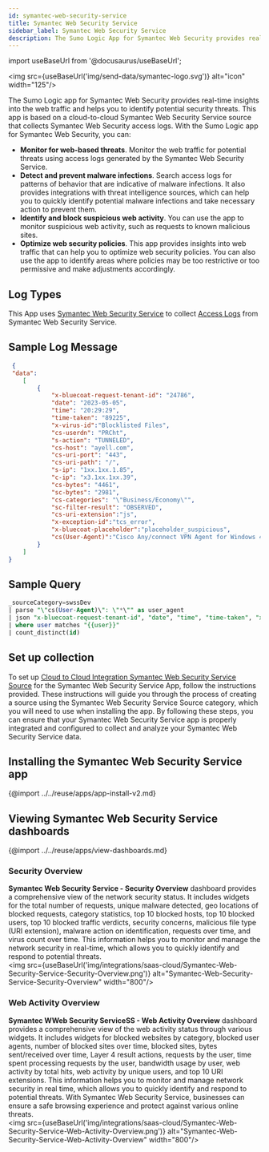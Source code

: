 ```yaml
---
id: symantec-web-security-service
title: Symantec Web Security Service
sidebar_label: Symantec Web Security Service
description: The Sumo Logic App for Symantec Web Security provides real-time insights into the web traffic and helps you to identify potential security threats.
---
```

import useBaseUrl from '@docusaurus/useBaseUrl';

<img src={useBaseUrl('img/send-data/symantec-logo.svg')} alt="icon" width="125"/>

The Sumo Logic app for Symantec Web Security provides real-time insights into the web traffic and helps you to identify potential security threats. This app is based on a cloud-to-cloud Symantec Web Security Service source that collects Symantec Web Security access logs.
With the Sumo Logic app for Symantec Web Security, you can:
- **Monitor for web-based threats**. Monitor the web traffic for potential threats using access logs generated by the Symantec Web Security Service.
- **Detect and prevent malware infections**. Search access logs for patterns of behavior that are indicative of malware infections. It also provides integrations with threat intelligence sources, which can help you to quickly identify potential malware infections and take necessary action to prevent them.
- **Identify and block suspicious web activity**. You can use the app to monitor suspicious web activity, such as requests to known malicious sites.
- **Optimize web security policies**. This app provides insights into web traffic that can help you to optimize web security policies. You can also use the app to identify areas where policies may be too restrictive or too permissive and make adjustments accordingly.

## Log Types

This App uses [Symantec Web Security Service](/docs/send-data/hosted-collectors/cloud-to-cloud-integration-framework/symantec-web-security-service-source) to collect [Access Logs](https://techdocs.broadcom.com/us/en/symantec-security-software/web-and-network-security/cloud-swg/help/wss-reference/accesslogformats-ref.html) from Symantec Web Security Service.

## Sample Log Message

```json title="Access Log"
 {
 "data":
    [
        {
            "x-bluecoat-request-tenant-id": "24786",
            "date": "2023-05-05",
            "time": "20:29:29",
            "time-taken": "89225",
            "x-virus-id":"Blocklisted Files",
            "cs-userdn": "PRCht",
            "s-action": "TUNNELED",
            "cs-host": "ayell.com",
            "cs-uri-port": "443",
            "cs-uri-path": "/",
            "s-ip": "1xx.1xx.1.85",
            "c-ip": "x3.1xx.1xx.39",
            "cs-bytes": "4461",
            "sc-bytes": "2981",
            "cs-categories": "\"Business/Economy\"",
            "sc-filter-result": "OBSERVED",
            "cs-uri-extension":"js",  
            "x-exception-id":"tcs_error",
            "x-bluecoat-placeholder":"placeholder_suspicious",
            "cs(User-Agent)":"Cisco Any/connect VPN Agent for Windows 4.2.0"
        }
    ]
}
```
## Sample Query

```sql title="Unique Inbound Domains"
_sourceCategory=swssDev
| parse "\"cs(User-Agent)\": \"*\"" as user_agent
| json "x-bluecoat-request-tenant-id", "date", "time", "time-taken", "x-virus-id", "cs-userdn", "s-action", "cs-host", "cs-uri-port", "cs-uri-path", "s-ip", "c-ip", "cs-bytes", "sc-bytes", "cs-categories", "sc-filter-result", "cs-uri-extension", "x-exception-id", "x-bluecoat-placeholder" as id, date, time, total_time, virus_id, user, s_action, host, cs_uri_port, cs_uri_path, s_ip, client_ip, bytes_send, bytes_receive, category, filter_result, uri_extension, exception_id, x_bluecoat_placeholder nodrop
| where user matches "{{user}}"
| count_distinct(id)
```

## Set up collection

To set up [Cloud to Cloud Integration Symantec Web Security Service Source](/docs/send-data/hosted-collectors/cloud-to-cloud-integration-framework/symantec-web-security-service-source/) for the Symantec Web Security Service App, follow the instructions provided. These instructions will guide you through the process of creating a source using the Symantec Web Security Service Source category, which you will need to use when installing the app. By following these steps, you can ensure that your Symantec Web Security Service app is properly integrated and configured to collect and analyze your Symantec Web Security Service data.

## Installing the Symantec Web Security Service app

{@import ../../reuse/apps/app-install-v2.md}

## Viewing Symantec Web Security Service dashboards

{@import ../../reuse/apps/view-dashboards.md}

### Security Overview

**Symantec Web Security Service - Security Overview** dashboard provides a comprehensive view of the network security status. It includes widgets for the total number of requests, unique malware detected, geo locations of blocked requests, category statistics, top 10 blocked hosts, top 10 blocked users, top 10 blocked traffic verdicts, security concerns, malicious file type (URI extension), malware action on identification, requests over time, and virus count over time. This information helps you to monitor and manage the network security in real-time, which allows you to quickly identify and respond to potential threats.<br/><img src={useBaseUrl('img/integrations/saas-cloud/Symantec-Web-Security-Service-Security-Overview.png')} alt="Symantec-Web-Security-Service-Security-Overview" width="800"/>

### Web Activity Overview

**Symantec WWeb Security ServiceSS - Web Activity Overview** dashboard provides a comprehensive view of the web activity status through various widgets. It includes widgets for blocked websites by category, blocked user agents, number of blocked sites over time, blocked sites, bytes sent/received over time, Layer 4 result actions, requests by the user, time spent processing requests by the user, bandwidth usage by user, web activity by total hits, web activity by unique users, and top 10 URI extensions. This information helps you to monitor and manage network security in real time, which allows you to quickly identify and respond to potential threats. With Symantec Web Security Service, businesses can ensure a safe browsing experience and protect against various online threats.<br/><img src={useBaseUrl('img/integrations/saas-cloud/Symantec-Web-Security-Service-Web-Activity-Overview.png')} alt="Symantec-Web-Security-Service-Web-Activity-Overview" width="800"/>
